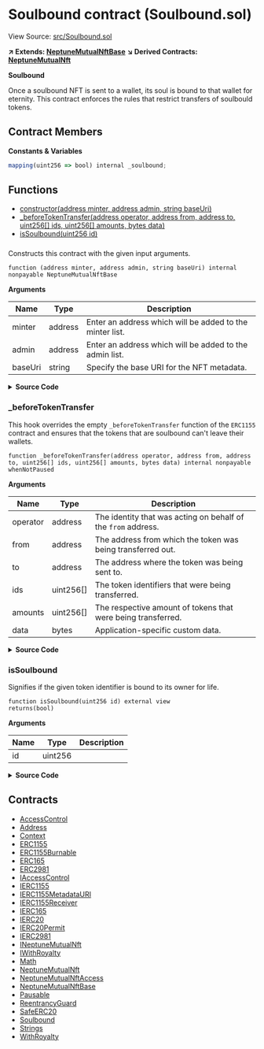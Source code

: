 # Soulbound contract (Soulbound.sol)

View Source: [src/Soulbound.sol](../src/Soulbound.sol)

**↗ Extends: [NeptuneMutualNftBase](NeptuneMutualNftBase.md)**
**↘ Derived Contracts: [NeptuneMutualNft](NeptuneMutualNft.md)**

**Soulbound**

Once a soulbound NFT is sent to a wallet,
 its soul is bound to that wallet for eternity.
 This contract enforces the rules that restrict transfers of soulbould tokens.

## Contract Members
**Constants & Variables**

```js
mapping(uint256 => bool) internal _soulbound;

```

## Functions

- [constructor(address minter, address admin, string baseUri)](#)
- [_beforeTokenTransfer(address operator, address from, address to, uint256[] ids, uint256[] amounts, bytes data)](#_beforetokentransfer)
- [isSoulbound(uint256 id)](#issoulbound)

### 

Constructs this contract with the given input arguments.

```solidity
function (address minter, address admin, string baseUri) internal nonpayable NeptuneMutualNftBase 
```

**Arguments**

| Name        | Type           | Description  |
| ------------- |------------- | -----|
| minter | address | Enter an address which will be added to the minter list. | 
| admin | address | Enter an address which will be added to the admin list. | 
| baseUri | string | Specify the base URI for the NFT metadata. | 

<details>
	<summary><strong>Source Code</strong></summary>

```javascript
constructor(address minter, address admin, string memory baseUri) NeptuneMutualNftBase(minter, admin, baseUri) { }
```
</details>

### _beforeTokenTransfer

This hook overrides the empty `_beforeTokenTransfer`
 function of the `ERC1155` contract and ensures that
 the tokens that are soulbound can't leave their wallets.

```solidity
function _beforeTokenTransfer(address operator, address from, address to, uint256[] ids, uint256[] amounts, bytes data) internal nonpayable whenNotPaused 
```

**Arguments**

| Name        | Type           | Description  |
| ------------- |------------- | -----|
| operator | address | The identity that was acting on behalf of the `from` address. | 
| from | address | The address from which the token was being transferred out. | 
| to | address | The address where the token was being sent to. | 
| ids | uint256[] | The token identifiers that were being transferred. | 
| amounts | uint256[] | The respective amount of tokens that were being transferred. | 
| data | bytes | Application-specific custom data. | 

<details>
	<summary><strong>Source Code</strong></summary>

```javascript
function _beforeTokenTransfer(address operator, address from, address to, uint256[] memory ids, uint256[] memory amounts, bytes memory data) internal override whenNotPaused {
    // Only enter if this isn't a mint operation
    if (from != address(0)) {
      for (uint256 i = 0; i < ids.length; i++) {
        uint256 id = ids[i];
        require(_soulbound[id] == false, "Error: soulbound");
      }
    }

    super._beforeTokenTransfer(operator, from, to, ids, amounts, data);
  }
```
</details>

### isSoulbound

Signifies if the given token identifier is bound to its owner for life.

```solidity
function isSoulbound(uint256 id) external view
returns(bool)
```

**Arguments**

| Name        | Type           | Description  |
| ------------- |------------- | -----|
| id | uint256 |  | 

<details>
	<summary><strong>Source Code</strong></summary>

```javascript
function isSoulbound(uint256 id) external view override returns (bool) {
    return _soulbound[id];
  }
```
</details>

## Contracts

* [AccessControl](AccessControl.md)
* [Address](Address.md)
* [Context](Context.md)
* [ERC1155](ERC1155.md)
* [ERC1155Burnable](ERC1155Burnable.md)
* [ERC165](ERC165.md)
* [ERC2981](ERC2981.md)
* [IAccessControl](IAccessControl.md)
* [IERC1155](IERC1155.md)
* [IERC1155MetadataURI](IERC1155MetadataURI.md)
* [IERC1155Receiver](IERC1155Receiver.md)
* [IERC165](IERC165.md)
* [IERC20](IERC20.md)
* [IERC20Permit](IERC20Permit.md)
* [IERC2981](IERC2981.md)
* [INeptuneMutualNft](INeptuneMutualNft.md)
* [IWithRoyalty](IWithRoyalty.md)
* [Math](Math.md)
* [NeptuneMutualNft](NeptuneMutualNft.md)
* [NeptuneMutualNftAccess](NeptuneMutualNftAccess.md)
* [NeptuneMutualNftBase](NeptuneMutualNftBase.md)
* [Pausable](Pausable.md)
* [ReentrancyGuard](ReentrancyGuard.md)
* [SafeERC20](SafeERC20.md)
* [Soulbound](Soulbound.md)
* [Strings](Strings.md)
* [WithRoyalty](WithRoyalty.md)
